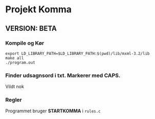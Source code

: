 # Projekt Komma
## VERSION: BETA
### Kompile og Kør
```
export LD_LIBRARY_PATH=$LD_LIBRARY_PATH:$(pwd)/lib/mxml-3.2/lib
make all
./program.out
```
### Finder udsagnsord i txt. Markerer med CAPS.
Vildt nok
### Regler
Programmet bruger **STARTKOMMA** i `rules.c`

